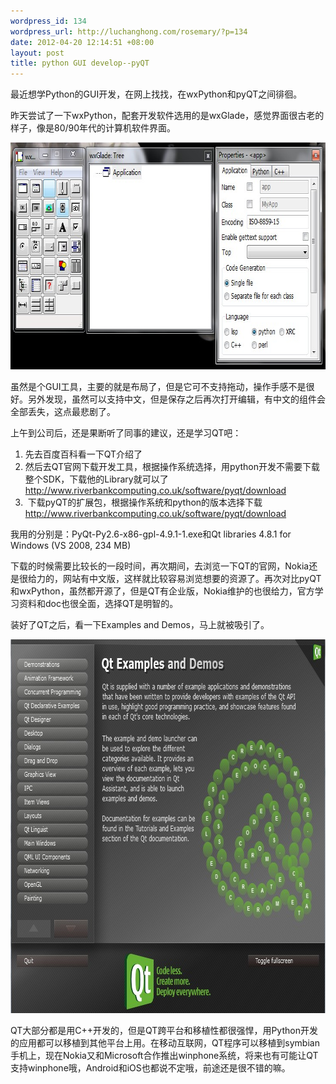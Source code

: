 ```yaml
--- 
wordpress_id: 134
wordpress_url: http://luchanghong.com/rosemary/?p=134
date: 2012-04-20 12:14:51 +08:00
layout: post
title: python GUI develop--pyQT
---
```

最近想学Python的GUI开发，在网上找找，在wxPython和pyQT之间徘徊。

昨天尝试了一下wxPython，配套开发软件选用的是wxGlade，感觉界面很古老的样子，像是80/90年代的计算机软件界面。

<a href="/upload/2012/04/wxglade.jpg"><img class="alignnone size-full wp-image-135" title="wxglade" src="/upload/2012/04/wxglade.jpg" alt="" width="734" height="363" /></a>

虽然是个GUI工具，主要的就是布局了，但是它可不支持拖动，操作手感不是很好。另外发现，虽然可以支持中文，但是保存之后再次打开编辑，有中文的组件会全部丢失，这点最悲剧了。

上午到公司后，还是果断听了同事的建议，还是学习QT吧：
<ol>
	<li>先去百度百科看一下QT介绍了</li>
	<li>然后去QT官网下载开发工具，根据操作系统选择，用python开发不需要下载整个SDK，下载他的Library就可以了
<a href="http://www.riverbankcomputing.co.uk/software/pyqt/download">http://www.riverbankcomputing.co.uk/software/pyqt/download</a></li>
	<li> 下载pyQT的扩展包，根据操作系统和python的版本选择下载
<a href="http://www.riverbankcomputing.co.uk/software/pyqt/download">http://www.riverbankcomputing.co.uk/software/pyqt/download</a></li>
</ol>
我用的分别是：PyQt-Py2.6-x86-gpl-4.9.1-1.exe和Qt libraries 4.8.1 for Windows (VS 2008, 234 MB)

下载的时候需要比较长的一段时间，再次期间，去浏览一下QT的官网，Nokia还是很给力的，网站有中文版，这样就比较容易浏览想要的资源了。再次对比pyQT和wxPython，虽然都开源了，但是QT有企业版，Nokia维护的也很给力，官方学习资料和doc也很全面，选择QT是明智的。

装好了QT之后，看一下Examples and Demos，马上就被吸引了。

<a href="/upload/2012/04/qt.jpg"><img class="alignnone size-full wp-image-136" title="qt" src="/upload/2012/04/qt.jpg" alt="" width="804" height="598" /></a>

QT大部分都是用C++开发的，但是QT跨平台和移植性都很强悍，用Python开发的应用都可以移植到其他平台上用。在移动互联网，QT程序可以移植到symbian手机上，现在Nokia又和Microsoft合作推出winphone系统，将来也有可能让QT支持winphone哦，Android和iOS也都说不定哦，前途还是很不错的嘛。
